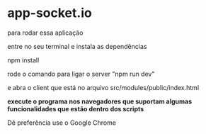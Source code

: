 # app-socket.io

para rodar essa aplicação 

entre no seu terminal e instala as dependências 

npm install 

rode o comando para ligar o server "npm run dev"

e abra o client que está no arquivo src/modules/public/index.html


**execute o programa nos navegadores que suportam algumas funcionalidades que estão dentro dos scripts**

Dê preferência use o Google Chrome
